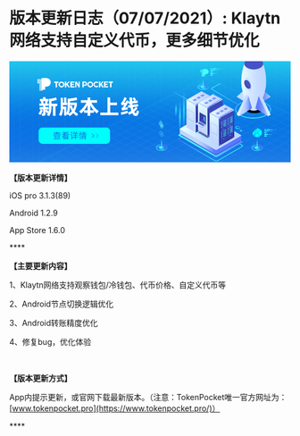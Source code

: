 # 版本更新日志（07/07/2021）: Klaytn网络支持自定义代币，更多细节优化

![](../../.gitbook/assets/geng-xin-ban-ben-.png)

**【版本更新详情】**

‌iOS pro 3.1.3\(89\) 

Android 1.2.9

App Store 1.6.0 

\*\*\*\*

**【主要更新内容】**

‌1、Klaytn网络支持观察钱包/冷钱包、代币价格、自定义代币等

‌2、Android节点切换逻辑优化 

‌3、Android转账精度优化 

‌4、修复bug，优化体验

‌

**【版本更新方式】**

‌App内提示更新，或官网下载最新版本。（注意：TokenPocket唯一官方网址为：[www.tokenpocket.pro](https://www.tokenpocket.pro/)）

\*\*\*\*

